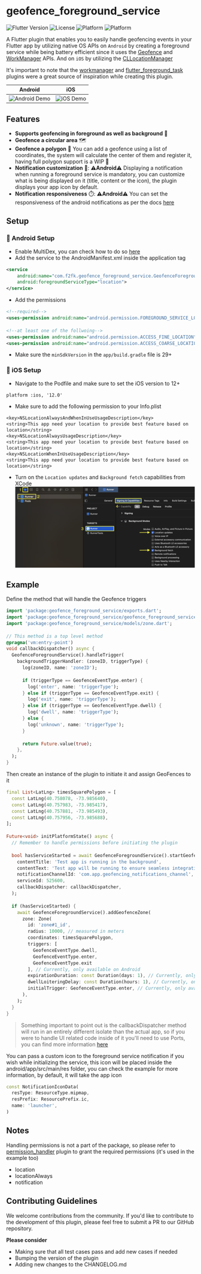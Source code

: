 # geofence_foreground_service

![Flutter Version](https://img.shields.io/badge/flutter-%3E%3D3.3.0-blue.svg)
![License](https://img.shields.io/badge/license-Apache%202.0-blue.svg)
![Platform](https://img.shields.io/badge/platform-android-lightgrey.svg)
![Platform](https://img.shields.io/badge/platform-ios-lightgrey.svg)

A Flutter plugin that enables you to easily handle geofencing events in your Flutter app by utilizing native OS APIs on `Android` by creating a foreground service while being battery efficient since it uses the [Geofence](https://developer.android.com/training/location/geofencing) and [WorkManager](https://developer.android.com/topic/libraries/architecture/workmanager) APIs. And on `iOS` by utilizing the [CLLocationManager](https://developer.apple.com/documentation/corelocation/cllocationmanager)

It's important to note that the [workmanager](https://pub.dev/packages/workmanager)
and [flutter_foreground_task](https://pub.dev/packages/flutter_foreground_task) plugins were a
great source of inspiration while creating this plugin.

Android|iOS
--|--
![Android Demo](https://github.com/Basel-525k/geofence_foreground_service/blob/main/assets/gifs/Geofencing_Android.gif)|![iOS Demo](https://github.com/Basel-525k/geofence_foreground_service/blob/main/assets/gifs/Geofencing_iOS.gif)

## Features

- **Supports geofencing in foreground as well as background** 💪
- **Geofence a circular area** 🗺️
- **Geofence a polygon** 🤯 You can add a geofence using a list of coordinates, the system will calculate the center of them and register it, having full polygon support is a WIP 🚧
- **Notification customization** 🔔: ⚠️**Android**⚠️ Displaying a notification when running a foreground service is mandatory, you can customize what is being displayed on it (title, content or the icon), the plugin displays your app icon by default.
- **Notification responsiveness** ⏱️: ⚠️**Android**⚠️ You can set the responsiveness of the android notifications as per the docs [here](https://developers.google.com/android/reference/com/google/android/gms/location/Geofence.Builder#public-geofence.builder-setnotificationresponsiveness-int-notificationresponsivenessms)

## Setup

### 🔧 Android Setup

- Enable MultiDex, you can check how to do
  so [here](https://docs.flutter.dev/deployment/android#enabling-multidex-support)
- Add the service to the AndroidManifest.xml inside the application tag

```xml
<service 
    android:name="com.f2fk.geofence_foreground_service.GeofenceForegroundService"
    android:foregroundServiceType="location">
</service>
```
- Add the permissions
```xml
<!--required-->
<uses-permission android:name="android.permission.FOREGROUND_SERVICE_LOCATION" />

<!--at least one of the follwoing-->
<uses-permission android:name="android.permission.ACCESS_FINE_LOCATION" />
<uses-permission android:name="android.permission.ACCESS_COARSE_LOCATION" />
```
- Make sure the `minSdkVersion` in the `app/build.gradle` file is 29+

### 🔧 iOS Setup

- Navigate to the Podfile and make sure to set the iOS version to 12+
```
platform :ios, '12.0'
```
- Make sure to add the following permission to your Info.plist
```
<key>NSLocationAlwaysAndWhenInUseUsageDescription</key>
<string>This app need your location to provide best feature based on location</string>
<key>NSLocationAlwaysUsageDescription</key>
<string>This app need your location to provide best feature based on location</string>
<key>NSLocationWhenInUseUsageDescription</key>
<string>This app need your location to provide best feature based on location</string>
```
- Turn on the `Location updates` and `Background fetch` capabilities from XCode
  ![iOS capabilities](https://github.com/Basel-525k/geofence_foreground_service/blob/main/assets/images/ios_setup_steps.png?raw=true)

## Example

Define the method that will handle the Geofence triggers

```dart
import 'package:geofence_foreground_service/exports.dart';
import 'package:geofence_foreground_service/geofence_foreground_service.dart';
import 'package:geofence_foreground_service/models/zone.dart';

// This method is a top level method
@pragma('vm:entry-point')
void callbackDispatcher() async {
  GeofenceForegroundService().handleTrigger(
    backgroundTriggerHandler: (zoneID, triggerType) {
      log(zoneID, name: 'zoneID');

      if (triggerType == GeofenceEventType.enter) {
        log('enter', name: 'triggerType');
      } else if (triggerType == GeofenceEventType.exit) {
        log('exit', name: 'triggerType');
      } else if (triggerType == GeofenceEventType.dwell) {
        log('dwell', name: 'triggerType');
      } else {
        log('unknown', name: 'triggerType');
      }

      return Future.value(true);
    },
  );
}
```

Then create an instance of the plugin to initiate it and assign GeoFences to it

```dart
final List<LatLng> timesSquarePolygon = [
  const LatLng(40.758078, -73.985640),
  const LatLng(40.757983, -73.985417),
  const LatLng(40.757881, -73.985493),
  const LatLng(40.757956, -73.985688),
];

Future<void> initPlatformState() async {
  // Remember to handle permissions before initiating the plugin

  bool hasServiceStarted = await GeofenceForegroundService().startGeofencingService(
    contentTitle: 'Test app is running in the background',
    contentText: 'Test app will be running to ensure seamless integration with ops team',
    notificationChannelId: 'com.app.geofencing_notifications_channel',
    serviceId: 525600,
    callbackDispatcher: callbackDispatcher,
  );

  if (hasServiceStarted) {
    await GeofenceForegroundService().addGeofenceZone(
      zone: Zone(
        id: 'zone#1_id',
        radius: 10000, // measured in meters
        coordinates: timesSquarePolygon,
        triggers: [
          GeofenceEventType.dwell,
          GeofenceEventType.enter,
          GeofenceEventType.exit
        ], // Currently, only available on Android
        expirationDuration: const Duration(days: 1), // Currently, only available on Android
        dwellLoiteringDelay: const Duration(hours: 1), // Currently, only available on Android
        initialTrigger: GeofenceEventType.enter, // Currently, only available on Android
      ),
    );
  }
}
```

> Something important to point out is the callbackDispatcher method will run in an entirely
> different isolate than the actual app, so if you were to handle UI related code inside of it
> you'll
> need to use Ports, you can find more
> information
> [here](https://github.com/fluttercommunity/flutter_workmanager/issues/151#issuecomment-612637579)

You can pass a custom icon to the foreground service notification if you wish while initializing the
service, this icon will be placed inside the android/app/src/main/res folder, you can check the
example for more information, by default, it will take the app icon

```dart
const NotificationIconData(
  resType: ResourceType.mipmap,
  resPrefix: ResourcePrefix.ic,
  name: 'launcher',
)
```

## Notes

Handling permissions is not a part of the package, so please refer
to [permission_handler](https://pub.dev/packages/permission_handler) plugin to grant the required
permissions (it's used in the example too)

- location
- locationAlways
- notification

## Contributing Guidelines

We welcome contributions from the community. If you'd like to contribute to the development of this
plugin, please feel free to submit a PR to our GitHub repository.

**Please consider**
- Making sure that all test cases pass and add new cases if needed
- Bumping the version of the plugin
- Adding new changes to the CHANGELOG.md